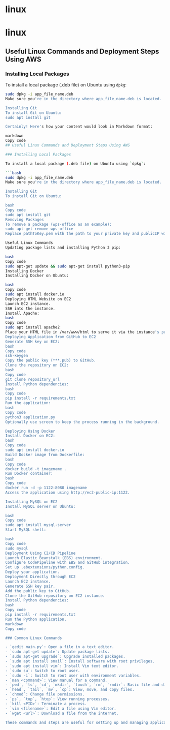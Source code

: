 # linux
# linux
## Useful Linux Commands and Deployment Steps Using AWS

### Installing Local Packages

To install a local package (.deb file) on Ubuntu using `dpkg`:

```bash
sudo dpkg -i app_file_name.deb
Make sure you're in the directory where app_file_name.deb is located.

Installing Git
To install Git on Ubuntu:
sudo apt install git

Certainly! Here's how your content would look in Markdown format:

markdown
Copy code
## Useful Linux Commands and Deployment Steps Using AWS

### Installing Local Packages

To install a local package (.deb file) on Ubuntu using `dpkg`:

```bash
sudo dpkg -i app_file_name.deb
Make sure you're in the directory where app_file_name.deb is located.

Installing Git
To install Git on Ubuntu:

bash
Copy code
sudo apt install git
Removing Packages
To remove a package (wps-office as an example):
sudo apt-get remove wps-office
Replace pathToKey.pem with the path to your private key and publicIP with your instance's public IP.

Useful Linux Commands
Updating package lists and installing Python 3 pip:

bash
Copy code
sudo apt-get update && sudo apt-get install python3-pip
Installing Docker
Installing Docker on Ubuntu:

bash
Copy code
sudo apt install docker.io
Deploying HTML Website on EC2
Launch EC2 instance.
SSH into the instance.
Install Apache:
bash
Copy code
sudo apt install apache2
Place your HTML file in /var/www/html to serve it via the instance's public IP.
Deploying Application from GitHub to EC2
Generate SSH key on EC2:
bash
Copy code
ssh-keygen
Copy the public key (***.pub) to GitHub.
Clone the repository on EC2:
bash
Copy code
git clone repository_url
Install Python dependencies:
bash
Copy code
pip install -r requirements.txt
Run the application:
bash
Copy code
python3 application.py
Optionally use screen to keep the process running in the background.

Deploying Using Docker
Install Docker on EC2:
bash
Copy code
sudo apt install docker.io
Build Docker image from Dockerfile:
bash
Copy code
docker build -t imagename .
Run Docker container:
bash
Copy code
docker run -d -p 1122:8080 imagename
Access the application using http://ec2-public-ip:1122.

Installing MySQL on EC2
Install MySQL server on Ubuntu:

bash
Copy code
sudo apt install mysql-server
Start MySQL shell:

bash
Copy code
sudo mysql
Deployment Using CI/CD Pipeline
Launch Elastic Beanstalk (EBS) environment.
Configure CodePipeline with EBS and GitHub integration.
Set up .ebextensions/python.config.
Deploy your application.
Deployment Directly through EC2
Launch EC2 instance.
Generate SSH key pair.
Add the public key to GitHub.
Clone the GitHub repository on EC2 instance.
Install Python dependencies:
bash
Copy code
pip install -r requirements.txt
Run the Python application.
markdown
Copy code

### Common Linux Commands

- `gedit main.py`: Open a file in a text editor.
- `sudo apt-get update`: Update package lists.
- `sudo apt-get upgrade`: Upgrade installed packages.
- `sudo apt install snail`: Install software with root privileges.
- `sudo apt install vim`: Install Vim text editor.
- `sudo su`: Switch to root user.
- `sudo -i`: Switch to root user with environment variables.
- `man <command>`: View manual for a command.
- `pwd`, `ls`, `cd`, `mkdir`, `touch`, `rm`, `rmdir`: Basic file and directory operations.
- `head`, `tail`, `mv`, `cp`: View, move, and copy files.
- `chmod`: Change file permissions.
- `ps`, `top`, `htop`: View running processes.
- `kill <PID>`: Terminate a process.
- `vim <filename>`: Edit a file using Vim editor.
- `wget <url>`: Download a file from the internet.

These commands and steps are useful for setting up and managing applications, services, and environments on Linux systems, particularly on AWS EC2 instances.

